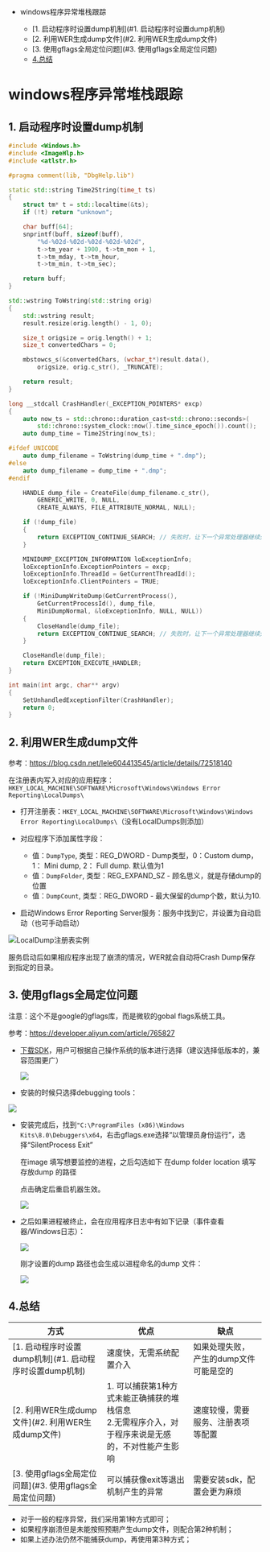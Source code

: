 - windows程序异常堆栈跟踪

  - [1. 启动程序时设置dump机制](#1. 启动程序时设置dump机制)
  - [2. 利用WER生成dump文件](#2. 利用WER生成dump文件)
  - [3. 使用gflags全局定位问题](#3. 使用gflags全局定位问题)
  - [4.总结](#4.总结)

  

# windows程序异常堆栈跟踪

## 1. 启动程序时设置dump机制

```c++
#include <Windows.h>
#include <ImageHlp.h>
#include <atlstr.h>

#pragma comment(lib, "DbgHelp.lib")

static std::string Time2String(time_t ts)
{
    struct tm* t = std::localtime(&ts);
    if (!t) return "unknown";

    char buff[64];
    snprintf(buff, sizeof(buff),
        "%d-%02d-%02d-%02d-%02d-%02d",
        t->tm_year + 1900, t->tm_mon + 1,
        t->tm_mday, t->tm_hour,
        t->tm_min, t->tm_sec);

    return buff;
}

std::wstring ToWstring(std::string orig)
{
    std::wstring result;
    result.resize(orig.length() - 1, 0);

    size_t origsize = orig.length() + 1;
    size_t convertedChars = 0;

    mbstowcs_s(&convertedChars, (wchar_t*)result.data(),
        origsize, orig.c_str(), _TRUNCATE);

    return result;
}

long __stdcall CrashHandler(_EXCEPTION_POINTERS* excp)
{
    auto now_ts = std::chrono::duration_cast<std::chrono::seconds>(
        std::chrono::system_clock::now().time_since_epoch()).count();
    auto dump_time = Time2String(now_ts);

#ifdef UNICODE
    auto dump_filename = ToWstring(dump_time + ".dmp");
#else
    auto dump_filename = dump_time + ".dmp";
#endif

    HANDLE dump_file = CreateFile(dump_filename.c_str(),
        GENERIC_WRITE, 0, NULL,
        CREATE_ALWAYS, FILE_ATTRIBUTE_NORMAL, NULL);

    if (!dump_file)
    {
        return EXCEPTION_CONTINUE_SEARCH; // 失败时，让下一个异常处理器继续处理
    }

    MINIDUMP_EXCEPTION_INFORMATION loExceptionInfo;
    loExceptionInfo.ExceptionPointers = excp;
    loExceptionInfo.ThreadId = GetCurrentThreadId();
    loExceptionInfo.ClientPointers = TRUE;

    if (!MiniDumpWriteDump(GetCurrentProcess(),
        GetCurrentProcessId(), dump_file,
        MiniDumpNormal, &loExceptionInfo, NULL, NULL))
    {
        CloseHandle(dump_file);
        return EXCEPTION_CONTINUE_SEARCH; // 失败时，让下一个异常处理器继续处理
    }

    CloseHandle(dump_file);
    return EXCEPTION_EXECUTE_HANDLER;
}

int main(int argc, char** argv)
{
    SetUnhandledExceptionFilter(CrashHandler);
    return 0;
}
```



## 2. 利用WER生成dump文件

参考：https://blog.csdn.net/lele604413545/article/details/72518140

在注册表内写入对应的应用程序：`HKEY_LOCAL_MACHINE\SOFTWARE\Microsoft\Windows\Windows Error Reporting\LocalDumps\`

- 打开注册表：`HKEY_LOCAL_MACHINE\SOFTWARE\Microsoft\Windows\Windows Error Reporting\LocalDumps\`（没有LocalDumps则添加）

- 对应程序下添加属性字段：

  - 值：`DumpType`, 类型：REG_DWORD - Dump类型，0：Custom dump， 1： Mini dump, 2： Full dump. 默认值为1
  - 值：`DumpFolder`, 类型：REG_EXPAND_SZ - 顾名思义，就是存储dump的位置
  - 值：`DumpCount`, 类型：REG_DWORD - 最大保留的dump个数，默认为10.

- 启动Windows Error Reporting Server服务：服务中找到它，并设置为自动启动（也可手动启动）

![LocalDump注册表实例](./img/LocalDump.png)

服务启动后如果相应程序出现了崩溃的情况，WER就会自动将Crash Dump保存到指定的目录。



## 3. 使用gflags全局定位问题

注意：这个不是google的gflags库，而是微软的gobal flags系统工具。

参考：https://developer.aliyun.com/article/765827

- [下载SDK](https://developer.microsoft.com/zh-cn/windows/downloads/sdk-archive)，用户可根据自己操作系统的版本进行选择（建议选择低版本的，兼容范围更广）

  ![](./img/gflags-sdk.png)

- 安装的时候只选择debugging tools：

![](./img/gflags-install.png)

- 安装完成后，找到` "C:\ProgramFiles (x86)\Windows Kits\8.0\Debuggers\x64 `，右击gflags.exe选择“以管理员身份运行”，选择“SilentProcess Exit”

  在image 填写想要监控的进程，之后勾选如下
  在dump folder location 填写存放dump 的路径

  点击确定后重启机器生效。

  ![](./img/gflags-setting.png)

- 之后如果进程被终止，会在应用程序日志中有如下记录（事件查看器/Windows日志）：

  ![](./img/gflags-event.png)
  
  刚才设置的dump 路径也会生成以进程命名的dump 文件：
  
  ![](./img/gflags-dump.png)



## 4.总结

| 方式                                                    | 优点                                                         | 缺点                                   |
| ------------------------------------------------------- | ------------------------------------------------------------ | -------------------------------------- |
| [1. 启动程序时设置dump机制](#1. 启动程序时设置dump机制) | 速度快，无需系统配置介入                                     | 如果处理失败，产生的dump文件可能是空的 |
| [2. 利用WER生成dump文件](#2. 利用WER生成dump文件)       | 1. 可以捕获第1种方式未能正确捕获的堆栈信息<br>2.无需程序介入，对于程序来说是无感的，不对性能产生影响 | 速度较慢，需要服务、注册表项等配置     |
| [3. 使用gflags全局定位问题](#3. 使用gflags全局定位问题) | 可以捕获像exit等退出机制产生的异常                           | 需要安装sdk，配置会更为麻烦            |

- 对于一般的程序异常，我们采用第1种方式即可；
- 如果程序崩溃但是未能按照预期产生dump文件，则配合第2种机制；
- 如果上述办法仍然不能捕获dump，再使用第3种方式；